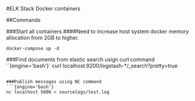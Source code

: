 #ELK Stack Docker containers

##Commands

###Start all containers
####Need to increase host system docker memory allocation from 2GB to higher.
```{engine='bash'}
docker-compose up -d
```

###Find documents from elastic search usign curl command
``{engine='bash'}`
curl localhost:9200/logstash-*/_search?pretty=true
```

###Publish messages using NC command
```{engine='bash'}
nc localhost 5000 < sourcelogs/test.log
```

